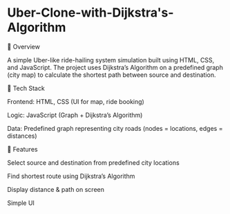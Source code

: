 # Uber-Clone-with-Dijkstra's-Algorithm

🔹 Overview

A simple Uber-like ride-hailing system simulation built using HTML, CSS, and JavaScript.
The project uses Dijkstra’s Algorithm on a predefined graph (city map) to calculate the shortest path between source and destination.

🔹 Tech Stack

Frontend: HTML, CSS (UI for map, ride booking)

Logic: JavaScript (Graph + Dijkstra’s Algorithm)

Data: Predefined graph representing city roads (nodes = locations, edges = distances)

🔹 Features

Select source and destination from predefined city locations

Find shortest route using Dijkstra’s Algorithm

Display distance & path on screen

Simple UI 
